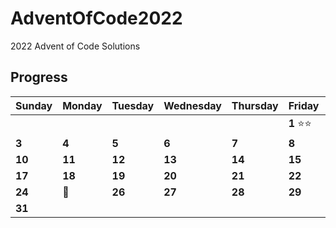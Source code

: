 # AdventOfCode2022

2022 Advent of Code Solutions

## Progress

Sunday | Monday | Tuesday | Wednesday | Thursday | Friday | Saturday
------- | -------| ------- | ------- | -------| -------| -------
   |   |   |  |  |  | **1** :star::star: | **2**   
 **3**  | **4**  | **5**    | **6**  | **7**   | **8**  | **9** 
 **10**  | **11**  | **12**  | **13**  | **14**  | **15**  | **16**
 **17**  | **18**  | **19**  | **20**  | **21**  | **22**  | **23** 
  **24** | :christmas_tree: | **26** | **27** | **28** | **29** | **30**
  **31** |   |   |  |  |  |   